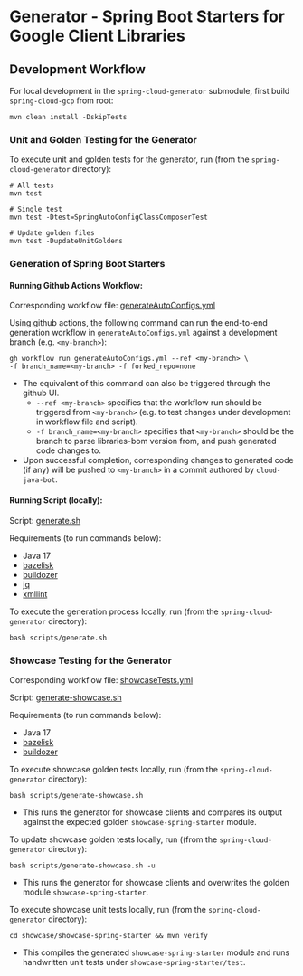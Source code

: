 # Generator - Spring Boot Starters for Google Client Libraries


## Development Workflow

For local development in the `spring-cloud-generator` submodule,
first build `spring-cloud-gcp` from root:

```
mvn clean install -DskipTests
```

### Unit and Golden Testing for the Generator

To execute unit and golden tests for the generator, run (from the `spring-cloud-generator` directory):
```
# All tests
mvn test

# Single test
mvn test -Dtest=SpringAutoConfigClassComposerTest

# Update golden files
mvn test -DupdateUnitGoldens
```

### Generation of Spring Boot Starters

#### Running Github Actions Workflow:
Corresponding workflow file: [generateAutoConfigs.yml](/.github/workflows/generateAutoConfigs.yml)

Using github actions, the following command can run the end-to-end generation workflow in `generateAutoConfigs.yml`
against a development branch (e.g. `<my-branch>`):

```
gh workflow run generateAutoConfigs.yml --ref <my-branch> \
-f branch_name=<my-branch> -f forked_repo=none
```
* The equivalent of this command can also be triggered through the github UI.
  * `--ref <my-branch>` specifies that the workflow run should be triggered from `<my-branch>` 
  (e.g. to test changes under development in workflow file and script).
  * `-f branch_name=<my-branch>` specifies that `<my-branch>` should be the branch to parse libraries-bom version from, 
  and push generated code changes to.
* Upon successful completion, corresponding changes to generated code (if any)
  will be pushed to `<my-branch>` in a commit authored by `cloud-java-bot`.

#### Running Script (locally): 

Script: [generate.sh](scripts/generate.sh)

Requirements (to run commands below):
* Java 17
* [bazelisk](https://github.com/bazelbuild/bazelisk)
* [buildozer](https://github.com/bazelbuild/buildtools/tree/master/buildozer)
* [jq](https://jqlang.github.io/jq/download/)
* [xmllint](https://gnome.pages.gitlab.gnome.org/libxml2/xmllint.html)

To execute the generation process locally, run (from the `spring-cloud-generator` directory):
```
bash scripts/generate.sh
```

### Showcase Testing for the Generator

Corresponding workflow file: [showcaseTests.yml](/.github/workflows/showcaseTests.yml)

Script: [generate-showcase.sh](scripts/generate-showcase.sh)

Requirements (to run commands below):
* Java 17
* [bazelisk](https://github.com/bazelbuild/bazelisk)
* [buildozer](https://github.com/bazelbuild/buildtools/tree/master/buildozer)

To execute showcase golden tests locally, run (from the `spring-cloud-generator` directory):
```
bash scripts/generate-showcase.sh
```
* This runs the generator for showcase clients and compares its output against the expected golden `showcase-spring-starter` module. 

To update showcase golden tests locally, run ((from the `spring-cloud-generator` directory):
```
bash scripts/generate-showcase.sh -u
```
* This runs the generator for showcase clients and overwrites the golden module `showcase-spring-starter`.

To execute showcase unit tests locally, run (from the `spring-cloud-generator` directory):
```
cd showcase/showcase-spring-starter && mvn verify
```
* This compiles the generated `showcase-spring-starter` module and runs handwritten unit tests under `showcase-spring-starter/test`.
